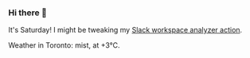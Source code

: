 ### Hi there :wave:

It's Saturday! I might be tweaking my [Slack workspace analyzer action](https://github.com/bewuethr/slack-analyzer).

Weather in Toronto: mist, at +3°C.
